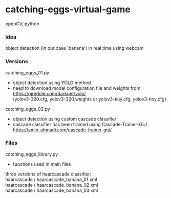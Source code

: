 # catching-eggs-virtual-game
openCV, python 

### Idea
object detection (in our case 'banana') in real time using webcam 

### Versions
catching_eggs_01.py 
  - object detection using YOLO method 
  - need to download model configuration file and weights from https://pjreddie.com/darknet/yolo/ \
    (yolov3-320.cfg, yolov3-320.weights or yolov3-tiny.cfg, yolov3-tiny.cfg)
  
catching_eggs_02.py 
 - object detection using custom cascade classifier
 - cascade classifier has been trained using Cascade-Trainer-GUI https://amin-ahmadi.com/cascade-trainer-gui/
 
### Files
catching_eggs_library.py 
  - functions used in main files

three versions of haarcascade classifier: \
haarcascade / haarcascade_banana_01.xml \
haarcascade / haarcascade_banana_02.xml \
haarcascade / haarcascade_banana_03.xml 
